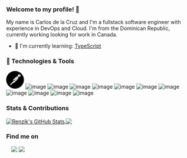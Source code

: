 ### Welcome to my profile! 👋

My name is Carlos de la Cruz and I'm a fullstack software engineer with experience in DevOps and Cloud. I'm from the Dominican Republic, currently working looking for work in Canada.

  - 🔭 I'm currently learning: [TypeScript](https://www.typescriptlang.org/play/?jsx=2&esModuleInterop=true&e=196#example/typescript-with-react)

### 🔧 Technologies & Tools
![image](https://raw.githubusercontent.com/Renzik/Renzik/a3b9e07b45f57fd65efaf66106ba11524652b0e9/postman.svg)
![image](https://user-images.githubusercontent.com/28737279/128578185-971ae817-13e9-41e0-897c-5d9060b58eba.png)
![image](https://user-images.githubusercontent.com/28737279/128578189-aa0dd7f6-2590-4cca-b15a-f41bad000f50.png)
![image](https://user-images.githubusercontent.com/28737279/128578203-498ae3a1-e0ea-435f-a124-d09bcc81c491.png)
![image](https://user-images.githubusercontent.com/28737279/128578212-59bd6514-87c5-460f-9e55-65f0b87cda6d.png)
![image](https://user-images.githubusercontent.com/28737279/128578233-608b6018-0aa4-4377-94f1-1b19fc3f010a.png)
![image](https://user-images.githubusercontent.com/28737279/128578246-b2e485ac-31ba-41df-bf96-2ee64f783d16.png)
![image](https://user-images.githubusercontent.com/28737279/128578237-2372dcf2-5359-4322-be9f-8e11e9e0057f.png)
![image](https://user-images.githubusercontent.com/28737279/128578260-0aa39299-ded8-4867-822e-e702bab4aa3a.png)
![image](https://user-images.githubusercontent.com/28737279/128578265-756041df-b916-41c5-b4f4-b527f4a477f5.png)
![image](https://user-images.githubusercontent.com/28737279/128578269-e1394efe-f07b-4dd2-ac7a-8285e11df92a.png)
![image](https://user-images.githubusercontent.com/28737279/128578270-b8a7ca32-bd26-491c-bd53-9f80809e4c10.png)


### Stats & Contributions
<a href="https://github.com/Renzik/Renzik">
  <img align="center" src="https://github-readme-stats.vercel.app/api/?username=Renzik&hide=css,html&show_icons=true&line_height=27&count_private=true&title_color=41b783&text_color=c9cacc&icon_color=2bbc8a&bg_color=1d1f21" alt="Renzik's GitHub Stats" />
</a>

<a href="https://github.com/Renzik/Renzik">
  <img align="center" src="https://github-readme-stats.vercel.app/api/top-langs/?username=Renzik&hide=css,html&title_color=41b783&text_color=c9cacc&icon_color=41b783&bg_color=1d1f21&langs_count=3" />
</a>


### Find me on
<p style="margin:1em;">
  <a href="https://www.linkedin.com/in/carlos-dev/" rel="nofollow"><img src="https://img.shields.io/badge/-Linkedin-008B8B?style=flat&amp;logo=appveyor=&amp;logoColor=white" style="max-width:100%;"></a>
  <a href="https://mail.google.com/mail/u/0/?fs=1&tf=cm&source=mailto&to=carlos.cruz1500@gmail.com" rel="nofollow"><img src="https://img.shields.io/badge/-Email-008B8B?style=flat&amp;logo=appveyor=&amp;logoColor=white" style="max-width:100%;"></a>
</p>
